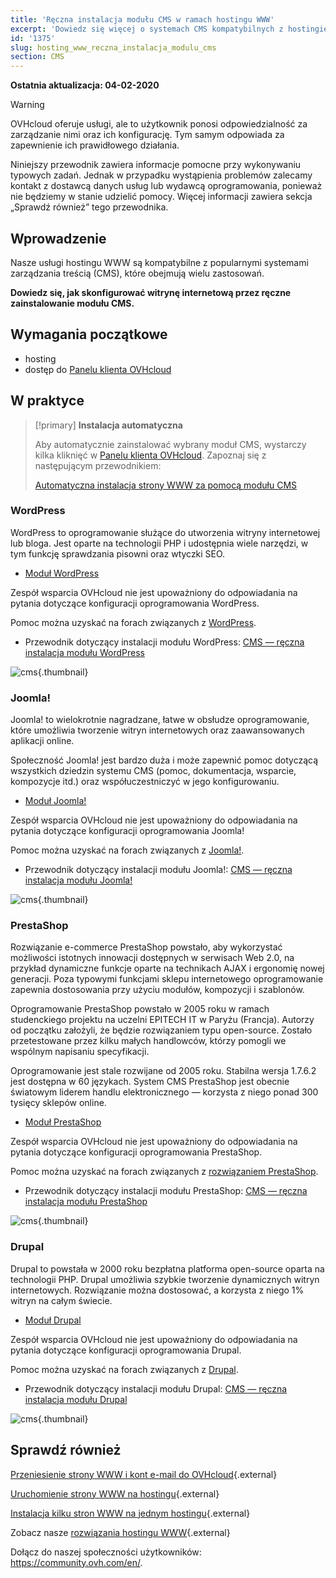 ```yaml
---
title: 'Ręczna instalacja modułu CMS w ramach hostingu WWW'
excerpt: 'Dowiedz się więcej o systemach CMS kompatybilnych z hostingiem WWW'
id: '1375'
slug: hosting_www_reczna_instalacja_modulu_cms
section: CMS
---
```


**Ostatnia aktualizacja: 04-02-2020**

> [!warning]
>OVHcloud oferuje usługi, ale to użytkownik ponosi odpowiedzialność za zarządzanie nimi oraz ich konfigurację. Tym samym odpowiada za zapewnienie ich prawidłowego działania.
>
>Niniejszy przewodnik zawiera informacje pomocne przy wykonywaniu typowych zadań. Jednak w przypadku wystąpienia problemów zalecamy kontakt z dostawcą danych usług lub wydawcą oprogramowania, ponieważ nie będziemy w stanie udzielić pomocy. Więcej informacji zawiera sekcja „Sprawdź również” tego przewodnika.
>

## Wprowadzenie

Nasze usługi hostingu WWW są kompatybilne z popularnymi systemami zarządzania treścią (CMS), które obejmują wielu zastosowań.

**Dowiedz się, jak skonfigurować witrynę internetową przez ręczne zainstalowanie modułu CMS.**

## Wymagania początkowe

- hosting
- dostęp do [Panelu klienta OVHcloud](https://www.ovh.com/auth/?action=gotomanager&from=https://www.ovh.pl/&ovhSubsidiary=pl)

## W praktyce


> [!primary]
>**Instalacja automatyczna**
>
>Aby automatycznie zainstalować wybrany moduł CMS, wystarczy kilka kliknięć w [Panelu klienta OVHcloud](https://www.ovh.com/auth/?action=gotomanager&from=https://www.ovh.pl/&ovhSubsidiary=pl). Zapoznaj się z następującym przewodnikiem:
>
>[Automatyczna instalacja strony WWW za pomocą modułu CMS](https://docs.ovh.com/pl/hosting/hosting_www_przewodniki_dotyczace_modulow_na_hostingu_www/)
>




### WordPress
WordPress to oprogramowanie służące do utworzenia witryny internetowej lub bloga. Jest oparte na technologii PHP i udostępnia wiele narzędzi, w tym funkcję sprawdzania pisowni oraz wtyczki SEO.


- [Moduł WordPress](https://www.ovh.pl/hosting/website/wordpress.xml)

Zespół wsparcia OVHcloud nie jest upoważniony do odpowiadania na pytania dotyczące konfiguracji oprogramowania WordPress.


Pomoc można uzyskać na forach związanych z [WordPress](https://wordpress.org/support/).


- Przewodnik dotyczący instalacji modułu WordPress: [CMS — ręczna instalacja modułu WordPress](https://docs.ovh.com/pl/hosting/cms_-_reczna_instalacja_modulu_wordpress/)



![cms](images/img_3379.jpg){.thumbnail}


### Joomla!
Joomla! to wielokrotnie nagradzane, łatwe w obsłudze oprogramowanie, które umożliwia tworzenie witryn internetowych oraz zaawansowanych aplikacji online.

Społeczność Joomla! jest bardzo duża i może zapewnić pomoc dotyczącą wszystkich dziedzin systemu CMS (pomoc, dokumentacja, wsparcie, kompozycje itd.) oraz współuczestniczyć w jego konfigurowaniu.


- [Moduł Joomla! ](https://www.ovh.pl/hosting/website/joomla.xml)

Zespół wsparcia OVHcloud nie jest upoważniony do odpowiadania na pytania dotyczące konfiguracji oprogramowania Joomla!


Pomoc można uzyskać na forach związanych z [Joomla!](http://forum.joomla.org/). 

- Przewodnik dotyczący instalacji modułu Joomla!: [CMS — ręczna instalacja modułu Joomla!](https://docs.ovh.com/pl/hosting/cms_-_reczna_instalacja_modulu_joomla/)



![cms](images/img_3380.jpg){.thumbnail}


### PrestaShop
Rozwiązanie e-commerce PrestaShop powstało, aby wykorzystać możliwości istotnych innowacji dostępnych w serwisach Web 2.0, na przykład dynamiczne funkcje oparte na technikach AJAX i ergonomię nowej generacji. Poza typowymi funkcjami sklepu internetowego oprogramowanie zapewnia dostosowania przy użyciu modułów, kompozycji i szablonów. 

Oprogramowanie PrestaShop powstało w 2005 roku w ramach studenckiego projektu na uczelni EPITECH IT w Paryżu (Francja). Autorzy od początku założyli, że będzie rozwiązaniem typu open-source. Zostało przetestowane przez kilku małych handlowców, którzy pomogli we wspólnym napisaniu specyfikacji.

Oprogramowanie jest stale rozwijane od 2005 roku. Stabilna wersja 1.7.6.2 jest dostępna w 60 językach. System CMS PrestaShop jest obecnie światowym liderem handlu elektronicznego — korzysta z niego ponad 300 tysięcy sklepów online.



- [Moduł PrestaShop](https://www.ovh.pl/hosting/website/prestashop.xml)

Zespół wsparcia OVHcloud nie jest upoważniony do odpowiadania na pytania dotyczące konfiguracji oprogramowania PrestaShop.


Pomoc można uzyskać na forach związanych z
[rozwiązaniem PrestaShop](https://www.prestashop.com/forums/).


- Przewodnik dotyczący instalacji modułu PrestaShop: [CMS — ręczna instalacja modułu PrestaShop](https://docs.ovh.com/pl/hosting/cms_-_reczna_instalacja_modulu_prestashop/)





![cms](images/img_3381.jpg){.thumbnail}


### Drupal
Drupal to powstała w 2000 roku bezpłatna platforma open-source oparta na technologii PHP. Drupal umożliwia szybkie tworzenie dynamicznych witryn internetowych. Rozwiązanie można dostosować, a korzysta z niego 1% witryn na całym świecie. 

-  [Moduł Drupal](https://www.ovh.pl/hosting/website/drupal.xml)

Zespół wsparcia OVHcloud nie jest upoważniony do odpowiadania na pytania dotyczące konfiguracji oprogramowania Drupal.

Pomoc można uzyskać na forach związanych z [Drupal](https://www.drupal.org).


-  Przewodnik dotyczący instalacji modułu Drupal: [CMS — ręczna instalacja modułu Drupal](https://docs.ovh.com/pl/hosting/cms_-_reczna_instalacja_modulu_drupal/)



![cms](images/img_3382.jpg){.thumbnail}




## Sprawdź również

[Przeniesienie strony WWW i kont e-mail do OVHcloud](https://docs.ovh.com/pl/hosting/przeniesienie-strony-www-do-ovh/){.external}

[Uruchomienie strony WWW na hostingu](https://docs.ovh.com/pl/hosting/hosting_www_umieszczenie_strony_w_internecie/){.external}

[Instalacja kilku stron WWW na jednym hostingu](https://docs.ovh.com/pl/hosting/konfiguracja-multisite-na-hostingu/){.external}

Zobacz nasze [rozwiązania hostingu WWW](https://www.ovh.pl/hosting/){.external}

Dołącz do naszej społeczności użytkowników: <https://community.ovh.com/en/>.